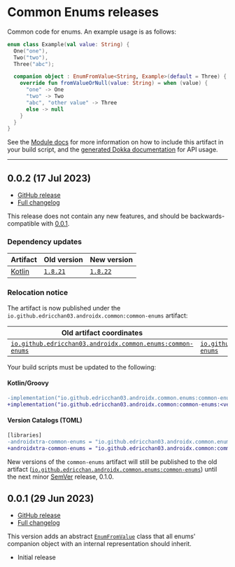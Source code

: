 # Common Enums releases

Common code for enums. An example usage is as follows:

```kt
enum class Example(val value: String) {
  One("one"),
  Two("two"),
  Three("abc");

  companion object : EnumFromValue<String, Example>(default = Three) {
    override fun fromValueOrNull(value: String) = when (value) {
      "one" -> One
      "two" -> Two
      "abc", "other value" -> Three
      else -> null
    }
  }
}
```

See the [Module docs](./Module.md) for more information on how to include this artifact in your
build script, and
the [generated Dokka documentation](https://edricchan03.github.io/androidx-ktx-extras/androidx/common/common-enums/index.html)
for API usage.

---

<a name="0.0.2"></a>

## 0.0.2 (17 Jul 2023)

* [GitHub release](https://github.com/EdricChan03/androidx-ktx-extras/releases/tag/common-enums@0.0.2)
* [Full changelog](https://github.com/EdricChan03/androidx-ktx-extras/compare/common-enums@0.0.1...common-enums@0.0.2)

This release does not contain any new features, and should be backwards-compatible
with [0.0.1](#001-29-jun-2023).

### Dependency updates

Artifact | Old version | New version
---|---|---
[Kotlin](https://kotlinlang.org) | [`1.8.21`](https://github.com/JetBrains/kotlin/releases/tag/v1.8.21) | [`1.8.22`](https://github.com/JetBrains/kotlin/releases/tag/v1.8.22)

### Relocation notice

The artifact is now published under the `io.github.edricchan03.androidx.common:common-enums`
artifact:

Old artifact coordinates | New artifact coordinates
---|---
 [`io.github.edricchan03.androidx.common.enums:common-enums`](https://central.sonatype.com/artifact/io.github.edricchan03.androidx.common.enums/common-enums) | [`io.github.edricchan03.androidx.common:common-enums`](https://central.sonatype.com/artifact/io.github.edricchan03.androidx.common/common-enums) 

Your build scripts must be updated to the following:

#### Kotlin/Groovy

```diff
-implementation("io.github.edricchan03.androidx.common.enums:common-enums:<version>")
+implementation("io.github.edricchan03.androidx.common:common-enums:<version>")
```

#### Version Catalogs (TOML)

```diff
[libraries]
-androidxtra-common-enums = "io.github.edricchan03.androidx.common.enums:common-enums:<version>
+androidxtra-common-enums = "io.github.edricchan03.androidx.common:common-enums:<version>
```

New versions of the `common-enums` artifact will still be published to the old
artifact ([`io.github.edricchan.androidx.common.enums:common-enums`](https://central.sonatype.com/artifact/io.github.edricchan03.androidx.common.enums/common-enums))
until the next
minor [SemVer](https://semver.org) release, 0.1.0.

<a name="0.0.1"></a>

## 0.0.1 (29 Jun 2023)

* [GitHub release](https://github.com/EdricChan03/androidx-ktx-extras/releases/tag/common-enums@0.0.1)
* [Full changelog](https://github.com/EdricChan03/androidx-ktx-extras/commits/common-enums@0.0.1)

This version adds an
abstract [`EnumFromValue`](https://edricchan03.github.io/androidx-ktx-extras/androidx/common/common-enums/io.github.edricchan03.androidx.common.enums/-enum-from-value/index.html)
class that all enums' companion object with an internal representation should inherit.

* Initial release
